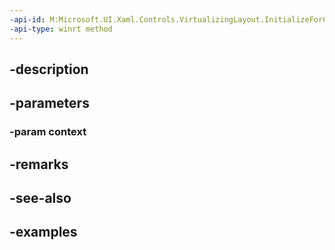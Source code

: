 ```yaml
---
-api-id: M:Microsoft.UI.Xaml.Controls.VirtualizingLayout.InitializeForContextCore(Microsoft.UI.Xaml.Controls.VirtualizingLayoutContext)
-api-type: winrt method
---
```


## -description

## -parameters

### -param context

## -remarks

## -see-also

## -examples


